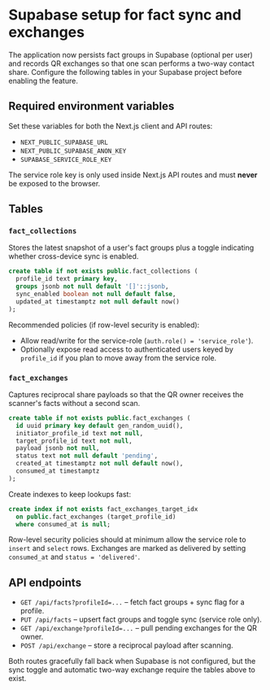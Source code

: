 # Supabase setup for fact sync and exchanges

The application now persists fact groups in Supabase (optional per user) and records
QR exchanges so that one scan performs a two-way contact share. Configure the
following tables in your Supabase project before enabling the feature.

## Required environment variables

Set these variables for both the Next.js client and API routes:

- `NEXT_PUBLIC_SUPABASE_URL`
- `NEXT_PUBLIC_SUPABASE_ANON_KEY`
- `SUPABASE_SERVICE_ROLE_KEY`

The service role key is only used inside Next.js API routes and must **never**
be exposed to the browser.

## Tables

### `fact_collections`

Stores the latest snapshot of a user's fact groups plus a toggle indicating
whether cross-device sync is enabled.

```sql
create table if not exists public.fact_collections (
  profile_id text primary key,
  groups jsonb not null default '[]'::jsonb,
  sync_enabled boolean not null default false,
  updated_at timestamptz not null default now()
);
```

Recommended policies (if row-level security is enabled):

- Allow read/write for the service-role (`auth.role() = 'service_role'`).
- Optionally expose read access to authenticated users keyed by `profile_id`
  if you plan to move away from the service role.

### `fact_exchanges`

Captures reciprocal share payloads so that the QR owner receives the scanner's
facts without a second scan.

```sql
create table if not exists public.fact_exchanges (
  id uuid primary key default gen_random_uuid(),
  initiator_profile_id text not null,
  target_profile_id text not null,
  payload jsonb not null,
  status text not null default 'pending',
  created_at timestamptz not null default now(),
  consumed_at timestamptz
);
```

Create indexes to keep lookups fast:

```sql
create index if not exists fact_exchanges_target_idx
  on public.fact_exchanges (target_profile_id)
  where consumed_at is null;
```

Row-level security policies should at minimum allow the service role to
`insert` and `select` rows. Exchanges are marked as delivered by setting
`consumed_at` and `status = 'delivered'`.

## API endpoints

- `GET /api/facts?profileId=...` – fetch fact groups + sync flag for a profile.
- `PUT /api/facts` – upsert fact groups and toggle sync (service role only).
- `GET /api/exchange?profileId=...` – pull pending exchanges for the QR owner.
- `POST /api/exchange` – store a reciprocal payload after scanning.

Both routes gracefully fall back when Supabase is not configured, but the sync
toggle and automatic two-way exchange require the tables above to exist.
